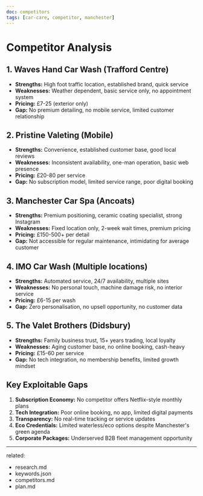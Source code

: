 ```yaml
---
doc: competitors
tags: [car-care, competitor, manchester]
---
```


# Competitor Analysis

## 1. **Waves Hand Car Wash** (Trafford Centre)
- **Strengths:** High foot traffic location, established brand, quick service
- **Weaknesses:** Weather dependent, basic service only, no appointment system
- **Pricing:** £7-25 (exterior only)
- **Gap:** No premium detailing, no mobile service, limited customer relationship

## 2. **Pristine Valeting** (Mobile)
- **Strengths:** Convenience, established customer base, good local reviews
- **Weaknesses:** Inconsistent availability, one-man operation, basic web presence
- **Pricing:** £20-80 per service
- **Gap:** No subscription model, limited service range, poor digital booking

## 3. **Manchester Car Spa** (Ancoats)
- **Strengths:** Premium positioning, ceramic coating specialist, strong Instagram
- **Weaknesses:** Fixed location only, 2-week wait times, premium pricing
- **Pricing:** £150-500+ per detail
- **Gap:** Not accessible for regular maintenance, intimidating for average customer

## 4. **IMO Car Wash** (Multiple locations)
- **Strengths:** Automated service, 24/7 availability, multiple sites
- **Weaknesses:** No personal touch, machine damage risk, no interior service
- **Pricing:** £6-15 per wash
- **Gap:** Zero personalisation, no upsell opportunity, no customer data

## 5. **The Valet Brothers** (Didsbury)
- **Strengths:** Family business trust, 15+ years trading, local loyalty
- **Weaknesses:** Aging customer base, no online booking, cash-heavy
- **Pricing:** £15-60 per service
- **Gap:** No tech integration, no membership benefits, limited growth mindset

## Key Exploitable Gaps

1. **Subscription Economy:** No competitor offers Netflix-style monthly plans
2. **Tech Integration:** Poor online booking, no app, limited digital payments
3. **Transparency:** No real-time tracking or service updates
4. **Eco Credentials:** Limited waterless/eco options despite Manchester's green agenda
5. **Corporate Packages:** Underserved B2B fleet management opportunity


---
related:
  - research.md
  - keywords.json
  - competitors.md
  - plan.md
